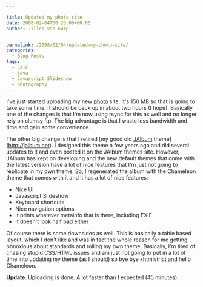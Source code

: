 ```yaml
---

title: Updated my photo site
date: 2008-02-04T00:26:06+00:00
author: Jilles van Gurp


permalink: /2008/02/04/updated-my-photo-site/
categories:
  - Blog Posts
tags:
  - EXIF
  - java
  - Javascript Slideshow
  - photography
---
```

I've just started uploading my new [photo](https://www.jillesvangurp.com/Album) site. It's 150 MB so that is going to take some time. It should be back up in about two hours (I hope). Basically one of the changes is that I'm now using rsync for this as well and no longer rely on clumsy ftp. The big advantage is that I waste less bandwidth and time and gain some convenience.

The other big change is that I retired [my good old [JAlbum](http://jalbum.net) theme](http://jalbum.net). I designed this theme a few years ago and did several updates to it and even posted it on the JAlbum themes site. However, JAlbum has kept on developing and the new default themes that come with the latest version have a lot of nice features that I'm just not going to replicate in my own theme. So, I regenerated the album with the Chameleon theme that comes with it and it has a lot of nice features:

- Nice UI
- Javascript Slideshow
- Keyboard shortcuts
- Nice navigation options
- It prints whatever metainfo that is there, including EXIF
- It doesn't look half bad either

Of course there is some downsides as well. This is basically a table based layout, which I don't like and was in fact the whole reason for me getting obnoxious about standards and rolling my own theme. Basically, I'm tired of chasing stupid CSS/HTML issues and am just not going to put in a lot of time into updating my theme (as I should) so bye bye xhtmlstrict and hello Chameleon. 

**Update**. Uploading is done. A lot faster than I expected (45 minutes).